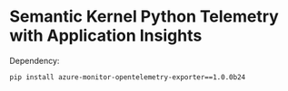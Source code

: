 # Semantic Kernel Python Telemetry with Application Insights

Dependency:
```
pip install azure-monitor-opentelemetry-exporter==1.0.0b24
```